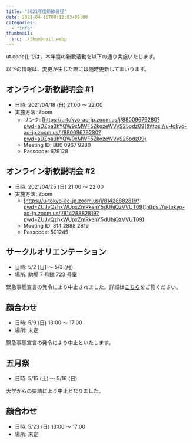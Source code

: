 ```yaml
---
title: "2021年度新歓日程"
date: 2021-04-16T09:12:03+09:00
categories:
  - "info"
thumbnail:
  src: ./thumbnail.webp
---
```


ut.code();では、本年度の新歓活動を以下の通り実施いたします。

以下の情報は、変更が生じた際には随時更新してまいります。

## オンライン新歓説明会 #1

- 日時: 2021/04/18 (日) 21:00 ～ 22:00
- 実施方法: Zoom
  - リンク: [https://u-tokyo-ac-jp.zoom.us/j/88009679280?pwd=aDZpa3hYQW9xMWF5ZkozeWVyS25odz09](https://u-tokyo-ac-jp.zoom.us/j/88009679280?pwd=aDZpa3hYQW9xMWF5ZkozeWVyS25odz09)
  - Meeting ID: 880 0967 9280
  - Passcode: 679128

## オンライン新歓説明会 #2

- 日時: 2021/04/25 (日) 21:00 ～ 22:00
- 実施方法: Zoom
  - [https://u-tokyo-ac-jp.zoom.us/j/81428882819?pwd=ZUJvQzhxWUpxZmRkenY5dUhjQzVVUT09](https://u-tokyo-ac-jp.zoom.us/j/81428882819?pwd=ZUJvQzhxWUpxZmRkenY5dUhjQzVVUT09)
  - Meeting ID: 814 2888 2819
  - Passcode: 501245

## サークルオリエンテーション

- 日時: 5/2 (日) ～ 5/3 (月)
- 場所: 駒場 7 号館 723 号室

緊急事態宣言の発令により中止されました。詳細は[こちら](https://www.a103.net/ori/2021/welcome/schedule/cirori)をご覧ください。

## 顔合わせ

- 日時: 5/9 (日) 13:00 ～ 17:00
- 場所: 未定

緊急事態宣言の発令により中止といたします。

## 五月祭

- 日時: 5/15 (土) ～ 5/16 (日)

大学からの要請により中止となりました。

## 顔合わせ

- 日時: 5/23 (日) 13:00 ～ 17:00
- 場所: 未定
